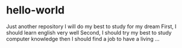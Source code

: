 # hello-world
Just another repository
I will do my best to study for my dream
First, I should learn english very well
Second, I should try my best to study computer knowledge
then I should find a job to have a living
...
